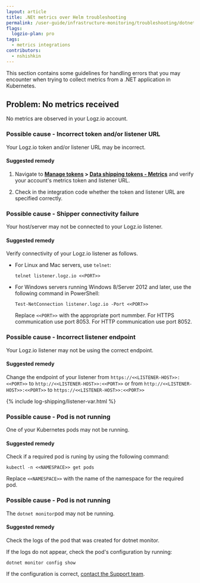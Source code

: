 ```yaml
---
layout: article
title: .NEt metrics over Helm troubleshooting
permalink: /user-guide/infrastructure-monitoring/troubleshooting/dotnet-helm-troubleshooting.html 
flags:
  logzio-plan: pro
tags:
  - metrics integrations
contributors:
  - nshishkin
---
```

This section contains some guidelines for handling errors that you may encounter when trying to collect metrics from a .NET application in Kubernetes.

## Problem: No metrics received

No metrics are observed in your Logz.io account.

### Possible cause - Incorrect token and/or listener URL

Your Logz.io token and/or listener URL may be incorrect.

#### Suggested remedy

1. Navigate to  **[Manage tokens](https://app.logz.io/#/dashboard/settings/manage-tokens/shared) > [Data shipping tokens - Metrics](https://app.logz.io/#/dashboard/settings/manage-tokens/data-shipping?product=metrics)** and verify your account's metrics token and listener URL.

2. Check in the integration code whether the token and listener URL are specified correctly.

### Possible cause - Shipper connectivity failure

Your host/server may not be connected to your Logz.io listener.


#### Suggested remedy

Verify connectivity of your Logz.io listener as follows.

* For Linux and Mac servers, use `telnet`:

  ```shell
  telnet listener.logz.io <<PORT>>
  ```


* For Windows servers running Windows 8/Server 2012 and later, use the following command in PowerShell:

  ```shell
  Test-NetConnection listener.logz.io -Port <<PORT>>
  ```

  Replace `<<PORT>>` with the appropriate port nummber. For HTTPS communication use port 8053. For HTTP communication use port 8052.


### Possible cause - Incorrect listener endpoint

Your Logz.io listener may not be using the correct endpoint.

#### Suggested remedy

Change the endpoint of your listener from `https://<<LISTENER-HOST>>:<<PORT>>` to `http://<<LISTENER-HOST>>:<<PORT>>` or from `http://<<LISTENER-HOST>>:<<PORT>>` to `https://<<LISTENER-HOST>>:<<PORT>>`


{% include log-shipping/listener-var.html %} 


### Possible cause - Pod is not running

One of your Kubernetes pods may not be running.

#### Suggested remedy

Check if a required pod is runing by using the following command:

```shell
kubectl -n <<NAMESPACE>> get pods
```

Replace `<<NAMESPACE>>` with the name of the namespace for the required pod.

### Possible cause - Pod is not running

The `dotnet monitor`pod may not be running.

#### Suggested remedy

Check the logs of the pod that was created for dotnet monitor.

If the logs do not appear, check the pod's configuration by running:

```shell
dotnet monitor config show
```

If the configuration is correct, <a class="intercom-launch" href="mailto:help@logz.io">contact the Support team</a>.
